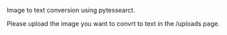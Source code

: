 Image to text conversion using pytessearct. 

Please upload the image you want to convrt to text in the /uploads page. 
